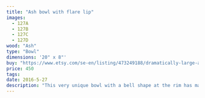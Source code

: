 ```yaml
---
title: "Ash bowl with flare lip"
images:
  - 127A
  - 127B
  - 127C
  - 127D
wood: "Ash"
type: "Bowl"
dimensions: '20" x 8"'
buy: "https://www.etsy.com/se-en/listing/473249188/dramatically-large-ash-bowl?ref=shop_home_active_29"
price: 450
tags:
date: 2016-5-27
description: "This very unique bowl with a bell shape at the rim has many special features. Made from ash wood, it is rather large, approximately 20 inches across and 7-8 inches deep. Very interesting grain patterns occur throughout the bowl. A naturally occurring crack allowed further unusual enhancement with turquoise filler that stretches down the side of the bowl. Definite conversation piece that could double as a big family salad bowl."
---
```


